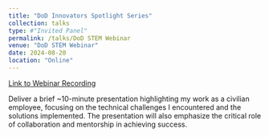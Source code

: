 ```yaml
---
title: "DoD Innovators Spotlight Series"
collection: talks
type: #"Invited Panel"
permalink: /talks/DoD STEM Webinar
venue: "DoD STEM Webinar"
date: 2024-08-20
location: "Online"
---
```


[Link to Webinar Recording](https://www.youtube.com/watch?v=Bh-kM5tN-r8)

Deliver a brief ~10-minute presentation highlighting my work as a civilian employee, focusing on the technical challenges I encountered and the solutions implemented. The presentation will also emphasize the critical role of collaboration and mentorship in achieving success.

